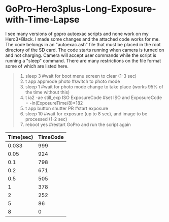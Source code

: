 # GoPro-Hero3plus-Long-Exposure-with-Time-Lapse

I see many versions of gopro autoexac scripts and none work on my Hero3+Black. I made some changes and the attached code works for me. The code belongs in an "autoexac.ash" file that must be placed in the root directory of the SD card. The code starts running when camera is turned on and not charging. Camera will accept user commands while the script is running a "sleep" command. There are many restrictions on the file format some of which are listed here.

> 1. sleep 3                               #wait for boot menu screen to clear (1-3 sec)
> 2. t app appmode photo                   #switch to photo mode
> 3. sleep 1                               #wait for photo mode change to take place (works 95% of the time without this)
> 4. t ia2 -ae still_exp ISO ExposureCode  #set ISO and ExposureCode = -ln(ExposureTime/8)*182
> 5. t app button shutter PR               #start exposure
> 6. sleep 10                              #wait for exposure (up to 8 sec), and image to be processed (1-2 sec)
> 7. reboot yes                            #restart GoPro and run the script again

Time(sec) |TimeCode
----------|---------
0.033     |     999
0.05      |     924
0.1       |     798
0.2       |     671
0.5       |     505
1         |     378
2         |     252
5         |      86
8         |       0
 
